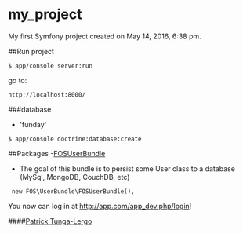 my_project
==========

My first Symfony project created on May 14, 2016, 6:38 pm.

##Run project
```
$ app/console server:run
```
go to:
```
http://localhost:8000/
```

###database
  - 'funday'

  ```
  $ app/console doctrine:database:create
  ```

##Packages
-[FOSUserBundle](http://symfony.com/doc/current/bundles/FOSUserBundle/index.html)
- The goal of this bundle is to persist some User class to a database (MySql, MongoDB, CouchDB, etc)

```
 new FOS\UserBundle\FOSUserBundle(),
 ```
 You now can log in at http://app.com/app_dev.php/login!





####[Patrick Tunga-Lergo](https://github.com/ptlergo/symfonyKick/tree/master/my_project)
